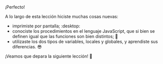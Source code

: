 ¡Perfecto!

A lo largo de esta lección hiciste muchas cosas nuevas:

* imprimiste por pantalla; :desktop:
* conociste los procedimientos en el lenguaje JavaScript, que si bien se definen igual que las funciones son bien distintos; :eyes:
* utilizaste los dos tipos de variables, locales y globales, y aprendiste sus diferencias. :sunglasses:

¡Veamos que depara la siguiente lección! :eyes: